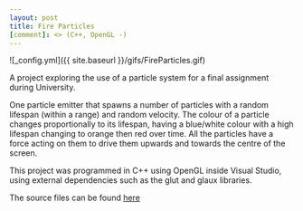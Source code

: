 ```yaml
---
layout: post
title: Fire Particles
[comment]: <> (C++, OpenGL -)
---
```


![_config.yml]({{ site.baseurl }}/gifs/FireParticles.gif)

A project exploring the use of a particle system for a final assignment during University.

One particle emitter that spawns a number of particles with a random lifespan (within a range) and random velocity. 
The colour of a particle changes proportionally to its lifespan, having a blue/white colour with a high lifespan changing to orange then red over time.
All the particles have a force acting on them to drive them upwards and towards the centre of the screen.

This project was programmed in C++ using OpenGL inside Visual Studio, using external dependencies such as the glut and glaux libraries.

The source files can be found [here](../downloads/FireParticles.zip)